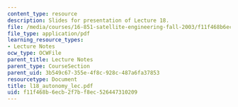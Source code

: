 ```yaml
---
content_type: resource
description: Slides for presentation of Lecture 18.
file: /media/courses/16-851-satellite-engineering-fall-2003/f11f468b6ecb2f7bf8ec526447310209_l18_autonomy_lec.pdf
file_type: application/pdf
learning_resource_types:
- Lecture Notes
ocw_type: OCWFile
parent_title: Lecture Notes
parent_type: CourseSection
parent_uid: 3b549c67-355e-4f8c-928c-487a6fa37853
resourcetype: Document
title: l18_autonomy_lec.pdf
uid: f11f468b-6ecb-2f7b-f8ec-526447310209
---
```

